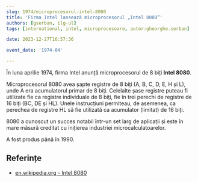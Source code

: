 ```yaml
---
slug: 1974/microprocesorul-intel-8080
title: 'Firma Intel lansează microprocesorul „Intel 8080”'
authors: [gserban, ilg-ul]
tags: [international, intel, microprocesoare, autor:gheorghe.serban]

date: 2023-12-27T16:57:36

event_date: '1974-04'

---
```


În luna aprilie 1974, firma Intel anunță microprocesorul de 8 biți **Intel 8080**.

<!-- truncate -->

Microprocesorul 8080 avea șapte registre de 8 biți (A, B, C, D, E, H și L),
unde A era acumulatorul primar de 8 biți. Celelalte șase registre puteau
fi utilizate fie ca registre individuale de 8 biți, fie în trei perechi
de registre de 16 biți (BC, DE și HL). Unele instrucțiuni permiteau,
de asemenea, ca perechea de registre HL să fie utilizată ca acumulator
(limitat) de 16 biți.

8080 a cunoscut un succes notabil într-un set larg de aplicații și este
în mare măsură creditat cu inițierea industriei microcalculatoarelor.

A fost produs până în 1990.

## Referințe

- [en.wikipedia.org - Intel 8080](https://en.wikipedia.org/wiki/Intel_8080)

